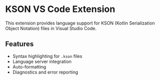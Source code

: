 # KSON VS Code Extension

This extension provides language support for KSON (Kotlin Serialization Object Notation) files in Visual Studio Code.

## Features

- Syntax highlighting for `.kson` files
- Language server integration
- Auto-formatting
- Diagnostics and error reporting
